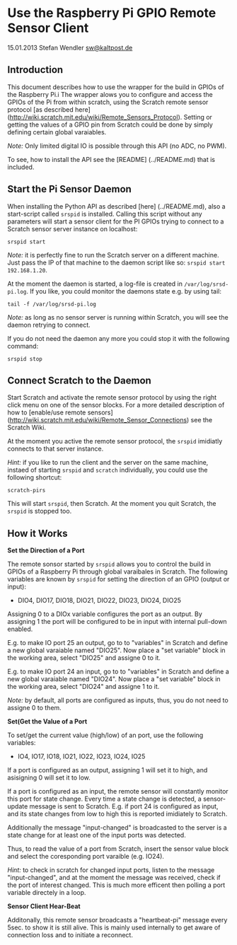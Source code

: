 Use the Raspberry Pi GPIO Remote Sensor Client
==============================================
15.01.2013 Stefan Wendler
sw@kaltpost.de


Introduction
------------

This document describes how to use the wrapper for the build in GPIOs of the Raspberry Pi.i The wrapper alows you to configure and access the GPIOs of the Pi from within scratch, using the Scratch remote sensor protocol [as described here] (http://wiki.scratch.mit.edu/wiki/Remote_Sensors_Protocol). Setting or getting the values of a GPIO pin from Scratch could be done by simply defining certain global varaiables.  

_Note:_ Only limited digital IO is possible through this API (no ADC, no PWM).

To see, how to install the API see the [README] (../README.md) that is included.


Start the Pi Sensor Daemon
--------------------------

When installing the Python API as described [here] (../README.md), also a start-script called ``srspid`` is installed. Calling this script without any parameters will start a sensor client for the PI GPIOs trying to connect to a Scratch sensor server instance on localhost:

	srspid start

_Note:_ it is perfectly fine to run the Scratch server on a different machine. Just pass the IP of that machine to the daemon script like so: ``srspid start 192.168.1.20``.

At the moment the daemon is started, a log-file is created in ``/var/log/srsd-pi.log``. If you like, you could monitor the daemons state e.g. by using tail:

	tail -f /var/log/srsd-pi.log

_Note:_ as long as no sensor server is running within Scratch, you will see the daemon retrying to connect.
 

If you do not need the daemon any more you could stop it with the following command:

	srspid stop 


Connect Scratch to the Daemon
------------------------------

Start Scratch and activate the remote sensor protocol by using the right click menu on one of the sensor blocks. For a more detailed description of how to [enable/use remote sensors] (http://wiki.scratch.mit.edu/wiki/Remote_Sensor_Connections) see the Scratch Wiki.

At the moment you active the remote sensor protocol, the ``srspid`` imidiatly connects to that server instance. 

_Hint:_ if you like to run the client and the server on the same machine, instaed of starting ``srspid`` and ``scratch`` individually, you could use the following shortcut:

	scratch-pirs

This will start ``srspid``, then Scratch. At the moment you quit Scratch, the ``srspid`` is stopped too.


How it Works 
------------

**Set the Direction of a Port**

The remote sonsor started by ``srspid`` allows you to control the build in GPIOs of a Raspberry Pi through global varaibales in Scratch.  The following variables are known by ``srspid`` for setting the direction of an GPIO (output or input):

* DIO4, DIO17, DIO18, DIO21, DIO22, DIO23, DIO24, DIO25

Assigning 0 to a DIOx variable configures the port as an output. By assigning 1 the port will be configured to be in input with internal pull-down enabled. 

E.g. to make IO port 25 an output, go to to "variables" in Scratch and define a new global varaiable named "DIO25". Now place a "set variable" block in the working area, select "DIO25" and assigne 0 to it. 

E.g. to make IO port 24 an input, go to to "variables" in Scratch and define a new global varaiable named "DIO24". Now place a "set variable" block in the working area, select "DIO24" and assigne 1 to it. 

_Note:_ by default, all ports are configured as inputs, thus, you do not need to assigne 0 to them.


**Set(Get the Value of a Port**

To set/get the current value (high/low) of an port, use the following variables:

* IO4, IO17, IO18, IO21, IO22, IO23, IO24, IO25

If a port is configured as an output, assigning 1 will set it to high, and asisigning 0 will set it to low. 

If a port is configured as an input, the remote sensor will constantly monitor this port for state change. Every time a state change is detected, a sensor-update message is sent to Scratch. E.g. if port 24 is configured as input, and its state changes from low to high this is reported imidiately to Scratch.

Additionally the message "input-changed" is broadcasted to the server is a state change for at least one of the input ports was detected. 

Thus, to read the value of a port from Scratch, insert the sensor value block and select the coresponding port varaible (e.g. IO24).

_Hint:_ to check in scratch for changed input ports, listen to the message "input-changed", and at the moment the message was received, check if the port of interest changed. This is much more efficent then polling a port variable directely in a loop.


**Sensor Client Hear-Beat**

Additonally, this remote sensor broadcasts a "heartbeat-pi" message every 5sec. to show it is still alive. This is mainly used internally to get aware of connection loss and to initiate a reconnect. 
